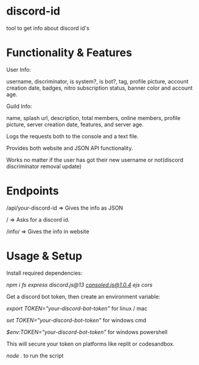 # discord-id
tool to get info about discord id's

# Functionality & Features


User Info:


username,
discriminator,
is system?,
is bot?,
tag,
profile picture,
account creation date,
badges,
nitro subscription status,
banner color
and account age.


Guild Info:


name, splash url, description, total members, online members, profile picture, server creation date, features, and server age.


Logs the requests both to the console and a text file.


Provides both website and JSON API functionality.


Works no matter if the user has got their new username or not(discord discriminator removal update)
# Endpoints


/api/your-discord-id => Gives the info as JSON


/ => Asks for a discord id.


/info/ => Gives the info in website


# Usage & Setup
Install required dependencies:


*npm i fs express discord.js@13 consoled.js@1.0.4 ejs cors*


Get a discord bot token, then create an environment variable:


*export TOKEN="your-discord-bot-token"* for linux / mac


*set TOKEN="your-discord-bot-token"* for windows cmd 


*$env:TOKEN="your-discord-bot-token"* for windows powershell


This will secure your token on platforms like replit or codesandbox.


*node .* to run the script



